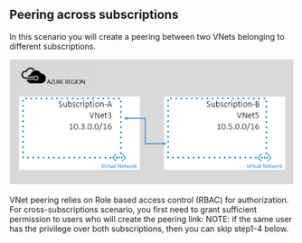 ## Peering across subscriptions

In this scenario you will create a peering between two VNets belonging to different subscriptions.

![cross sub scenario](./media/virtual-networks-create-vnetpeering-scenario-crosssub-include/figure01.png)

VNet peering relies on Role based access control (RBAC) for authorization. For cross-subscriptions scenario, you first need to grant sufficient permission to users who will create the peering link:
NOTE: if the same user has the privilege over both subscriptions, then you can skip step1-4 below. 